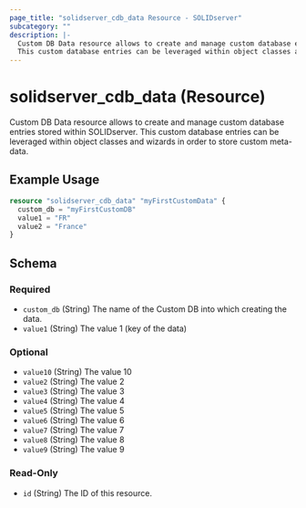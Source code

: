 ```yaml
---
page_title: "solidserver_cdb_data Resource - SOLIDserver"
subcategory: ""
description: |-
  Custom DB Data resource allows to create and manage custom database entries stored within SOLIDserver.
  This custom database entries can be leveraged within object classes and wizards in order to store custom meta-data.
---
```


# solidserver_cdb_data (Resource)

Custom DB Data resource allows to create and manage custom database entries stored within SOLIDserver.
This custom database entries can be leveraged within object classes and wizards in order to store custom meta-data.

## Example Usage

```terraform
resource "solidserver_cdb_data" "myFirstCustomData" {
  custom_db = "myFirstCustomDB"
  value1 = "FR"
  value2 = "France"
}
```
<!-- schema generated by tfplugindocs -->
## Schema

### Required

- `custom_db` (String) The name of the Custom DB into which creating the data.
- `value1` (String) The value 1 (key of the data)

### Optional

- `value10` (String) The value 10
- `value2` (String) The value 2
- `value3` (String) The value 3
- `value4` (String) The value 4
- `value5` (String) The value 5
- `value6` (String) The value 6
- `value7` (String) The value 7
- `value8` (String) The value 8
- `value9` (String) The value 9

### Read-Only

- `id` (String) The ID of this resource.

